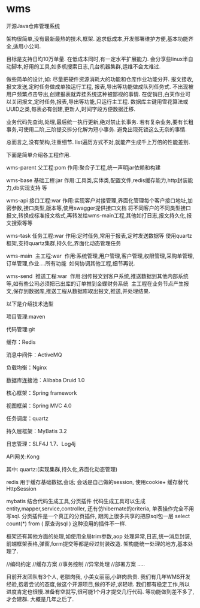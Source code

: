 # wms
开源Java仓库管理系统

架构很简单,没有最新最热的技术,框架.
追求低成本,开发部署维护方便,基本功能齐全,适用小公司.

目标是支持日均10万单量. 在低成本同时,有一定水平扩展能力.
会分享些linux半自动脚本,好用的工具,如多机搜索日志,几台机器集群,运维不会太难过.

做些简单的设计,如:
尽量把硬件资源消耗大的功能和仓库作业功能分开.
报文接收,报文发送,定时任务做成单独运行工程, 报表,导出等功能做成队列任务式.
不出现被用户频繁点击导出,创建报表就弄挂系统这种被鄙视的事情.
在促销日,白天作业可以关闭报文,定时任务,报表,导出等功能,只运行主工程.
数据库主键用雪花算法或UUID之类,每表必有创建,更新人,时间字段方便数据迁移.

业务代码先查询,处理,最后统一执行更新,绝对禁止长事务.
若有复杂业务,要有长粗事务,可使用二阶,三阶提交拆分化解为短小事务.
避免出现死锁这么无奈的事情.

总而言之,没有架构,注重细节.
list遍历方式不对,就能产生成千上万倍的性能差别.


下面是简单介绍各工程作用.

wms-parent
  父工程:<packing>pom<packing>
  作用:聚合子工程,统一声明jar依赖和构建

wms-base
  基础工程:<packing>jar<packing>
	作用:工具类,实体类,配置文件,redis缓存能力,http封装能力,db实现支持 等   
  
wms-api
  接口工程:<packing>war<packing>
  作用:实现客户对接管理,界面化管理每个客户接口地址,加密参数,接口类型,版本等,使用swagger提供接口文档
	将不同客户的不同类型接口报文,转换成标准报文格式,再转发给wms-main工程,其他如打日志,报文持久化,报文搜索等等
			  	
wms-task
  任务工程:<packing>war<packing>
  作用:定时任务,常用于报表,定时发送数据等
  使用quartz框架,支持quartz集群,持久化,界面化动态管理任务

wms-main
  主工程:<packing>war<packing>
  作用:系统管理,用户管理,客户管理,权限管理,采购单管理,订单管理,作业....所有功能
  如何协调其他工程,细节再说.
  
wms-send
  推送工程:<packing>war<packing>
  作用:回传报文到客户系统,推送数据到其他内部系统等,如有些公司必须把已出库的订单推到金蝶财务系统
  主工程在业务节点产生报文,保存到数据库,推送工程从数据库取出报文,推送,并处理结果.
  
以下是介绍技术选型

项目管理:maven

代码管理:git

缓存：Redis

消息中间件：ActiveMQ

负载均衡：Nginx

数据库连接池：Alibaba Druid 1.0

核心框架：Spring framework

视图框架：Spring MVC 4.0

任务调度：quartz

持久层框架：MyBatis 3.2

日志管理：SLF4J 1.7、Log4j

API网关:Kong

其中: 
quartz:(实现集群,持久化,界面化动态管理)

redis 用于缓存基础数据,会话; 会话是自己做的session, 使用cookie+ 缓存替代 HttpSession

mybatis 结合代码生成工具,分页插件
代码生成工具可以生成entity,mapper,service,controller, 还有仿hibernate的criteria, 单表操作完全不用写sql.
分页插件是一个真正的分页插件, 跟网上很多共享的把原sql包一层 select count(*) from ( 原查询sql ) 这种没用的插件不一样.

框架还有其他方面的处理,如使用全局trim参数,aop 处理异常,日志,统一消息封装,前端框架表格,弹窗,form提交等都是经过封装改造. 架构能统一处理的地方,基本处理了.


//编码约定 //缓存方案 //事务控制 //异常处理 //部署方案 ..... 

目前开发团队有3个人, 老腊肉我, 小美女丽丽,小鲜肉启贵.
我们有几年WMS开发经验,抱着尝试的态度,做这个开源项目,做的不好,求轻喷. 
我们都有稳定工作,所以进度肯定也很慢.准备有空就写,很可能1个月才提交几行代码.
等功能做到差不多了,才会建群. 大概是几年之后了. 
